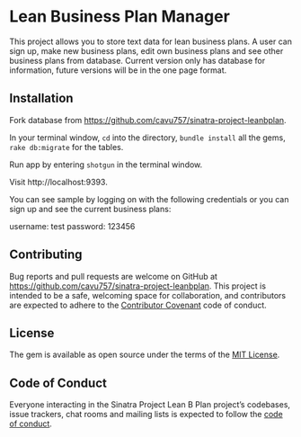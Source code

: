 # Lean Business Plan Manager

This project allows you to store text data for lean business plans.  A user can sign up, make new business plans, edit own business plans and see other business plans from database.  Current version only has database for information, future versions will be in the one page format.

## Installation

Fork database from https://github.com/cavu757/sinatra-project-leanbplan.

In your terminal window, `cd` into the directory, `bundle install` all the gems, `rake db:migrate` for the tables.

Run app by entering `shotgun` in the terminal window.

Visit http://localhost:9393.

You can see sample by logging on with the following credentials or you can sign up and see the current business plans:

username: test
password: 123456

## Contributing

Bug reports and pull requests are welcome on GitHub at https://github.com/cavu757/sinatra-project-leanbplan. This project is intended to be a safe, welcoming space for collaboration, and contributors are expected to adhere to the [Contributor Covenant](http://contributor-covenant.org) code of conduct.

## License

The gem is available as open source under the terms of the [MIT License](https://opensource.org/licenses/MIT).

## Code of Conduct

Everyone interacting in the Sinatra Project Lean B Plan project’s codebases, issue trackers, chat rooms and mailing lists is expected to follow the [code of conduct](https://github.com/cavu757/sinatra-project-leanbplan/blob/master/CODE_OF_CONDUCT.md).
